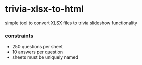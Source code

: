 # trivia-xlsx-to-html

simple tool to convert XLSX files to trivia slideshow functionality 

### constraints

- 250 questions per sheet
- 10 answers per question
- sheets must be uniquely named
